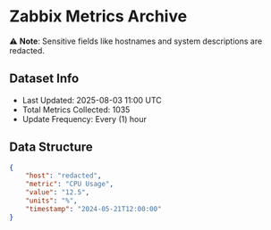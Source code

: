 # Zabbix Metrics Archive

⚠️ **Note**: Sensitive fields like hostnames and system descriptions are redacted.

## Dataset Info
- Last Updated: 2025-08-03 11:00 UTC
- Total Metrics Collected: 1035
- Update Frequency: Every (1) hour

## Data Structure
```json
{
    "host": "redacted",
    "metric": "CPU Usage",
    "value": "12.5",
    "units": "%",
    "timestamp": "2024-05-21T12:00:00"
}
```
